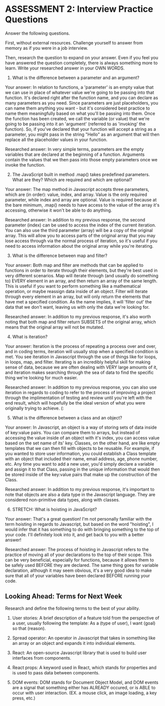 # ASSESSMENT 2: Interview Practice Questions

Answer the following questions.

First, without external resources. Challenge yourself to answer from memory as if you were in a job interview.

Then, research the question to expand on your answer. Even if you feel you have answered the question completely, there is always something more to learn. Write your researched answer in your OWN WORDS.

1. What is the difference between a parameter and an argument?

Your answer: In relation to functions, a 'parameter' is an empty value that we can use in place of whatever value we're going to be passing into that function. It's declared right after the function name, and you can declare as many parameters as you need. Since parameters are just placeholders, you can name them anything you want - but it's considered best practice to name them meaningfully based on what you'll be passing into them. Once the function has been created, we call the variable (or value) that we're going to be passing into it an 'argument' (referred to as 'invoking' the function). So, if you've declared that your function will accept a string as a parameter, you might pass in the string "Hello" as an argument that will then replace all the placeholder values in your function.

Researched answer: In very simple terms, parameters are the empty variables that are declared at the beginning of a function. Arguments contain the values that we then pass into those empty parameters once we invoke the function.

2. The JavaScript built in method .map() takes predefined parameters. What are they? Which are required and which are optional?

Your answer: The map method in Javascript accepts three parameters, which are (in order): value, index, and array. Value is the only required parameter, while index and array are optional. Value is required because at the bare minimum, .map() needs to have access to the value of the array it's accessing, otherwise it won't be able to do anything.

Researched answer: In addition to my previous response, the second parameter (index) can be used to access the index of the current iteration. You can also use the third parameter (array) will be a copy of the original array. This will allow you to access parts of the original array that you may lose access through via the normal process of iteration, so it's useful if you need to access information about the original array while you're iterating.

3. What is the difference between map and filter?

Your answer: Both map and filter are methods that can be applied to functions in order to iterate through their elements, but they're best used in very different scenarios. Map will iterate through (and usually do something to) EVERY element in an array, and then return an array of the same length. This is useful if you want to perform something like a mathematical operation, or maybe reassign data inside of an object. Filter will iterate through every element in an array, but will only return the elements that have met a specified condition. As the name implies, it will 'filter out' the data that we don't want, leaving us with only the data we're looking for.

Researched answer: In addition to my previous response, it's also worth noting that both map and filter return SUBSETS of the original array, which means that the original array will not be mutated.

4. What is iteration?

Your answer: Iteration is the process of repeating a process over and over, and in coding terms, iteration will usually stop when a specified condition is met. You see iteration in Javascript through the use of things like for loops, in loops, map, and filter. Iterating is an incredibly helpful skill for making sense of data, because we are often dealing with VERY large amounts of it, and iteration makes searching through the sea of data to find the specific thing we're looking for much easier.

Researched answer: In addition to my previous response, you can also use iteration in regards to coding to refer to the process of improving a project through the implimentation of testing and review until you're left with the end result, which will hopefully be the ideal version of what you were originally trying to achieve. (:

5. What is the difference between a class and an object?

Your answer: In Javascript, an object is a way of storing sets of data inside of key:value pairs. You can compare them to arrays, but instead of accessing the value inside of an object with it's index, you can access value based on the set name of its' key. Classes, on the other hand, are like empty templates that we can then fill with objects to be reusable. For example, if you wanted to store user information, you could establish a Class template with an object that included their name, email address, age, phone number, etc. Any time you want to add a new user, you'd simply declare a variable and assign it to that Class, passing in the unique information that would then be stored inside of the key:value pairs that make up the construction of the Class.

Researched answer: In addition to my previous response, it's important to note that objects are also a data type in the Javascript language. They are considered non-primitive data types, along with classes.

6. STRETCH: What is hoisting in JavaScript?

Your answer: That's a great question! I'm not personally familiar with the term hoisting in regards to Javascript, but based on the word "hoisting", I would infer that it has something to do with bringing something to the top of your code. I'll definitely look into it, and get back to you with a better answer!

Researched answer: The process of hoisting in Javascript refers to the practice of moving all of your declarations to the top of their scope. This can be very beneficial, especially for functions, because it allows them to be safely used BEFORE they are declared. The same thing goes for variable declaration, although it may seem obvious, it's a very good idea to make sure that all of your variables have been declared BEFORE running your code.

## Looking Ahead: Terms for Next Week

Research and define the following terms to the best of your ability.

1. User stories: A brief description of a feature told from the perspective of a user, usually following the template: As a (type of user), I want (goal) so that (reason).

2. Spread operator: An operator in Javascript that takes in something like an array or an object and expands it into individual elements.

3. React: An open-source Javascript library that is used to build user interfaces from components.

4. React props: A keyword used in React, which stands for properties and is used to pass data between components.

5. DOM events: DOM stands for Document Object Model, and DOM events are a signal that something either has ALREADY occured, or is ABLE to occur with user interaction. (EX. a mouse click, an image loading, a key press, etc.)
